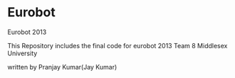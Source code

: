 Eurobot
=======

Eurobot 2013

This Repository includes the final code for eurobot 2013 Team 8 Middlesex University

written by Pranjay Kumar(Jay Kumar)
